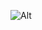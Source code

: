![Alt](https://github.com/blackhatsquirrel/doyouneedapentest/blob/master/doyouneedaredteam/pictures/redteamprocesstree.png)

